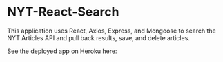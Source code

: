 # NYT-React-Search
This application uses React, Axios, Express, and Mongoose to search the NYT Articles API and pull back results, save, and delete articles.

See the deployed app on Heroku here:
